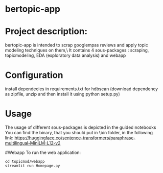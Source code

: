 bertopic-app
==============================

# Project description:
bertopic-app is intended to scrap googlempas reviews and apply topic modeling techniques on them,\\
It contains 4 sous-packages : scraping, topicmodeling, EDA (exploratory data analysis) and webapp

# Configuration
install dependecies in requirements.txt
for hdbscan (download dependency as zipfile, unzip and then install it using python setup.py)

# Usage
The usage of different sous-packages is depicted in the guided notebooks
You can find the binary, that you should put in \bin folder, in the following link:
https://huggingface.co/sentence-transformers/paraphrase-multilingual-MiniLM-L12-v2

#Webapp
To run the web application:
```
cd topicmod/webapp
streamlit run Homepage.py
```
